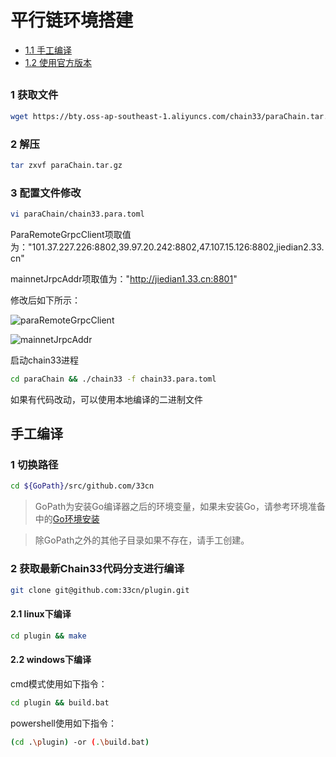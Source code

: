 # 平行链环境搭建

<!-- TOC -->

- [1.1 手工编译](#11-手工编译)
- [1.2 使用官方版本](#12-使用官方版本)

<!-- /TOC -->

## 
### 1 获取文件
```bash 
wget https://bty.oss-ap-southeast-1.aliyuncs.com/chain33/paraChain.tar.gz
```

### 2 解压
```bash
tar zxvf paraChain.tar.gz
```

### 3 配置文件修改

```bash
vi paraChain/chain33.para.toml
```

ParaRemoteGrpcClient项取值为："101.37.227.226:8802,39.97.20.242:8802,47.107.15.126:8802,jiedian2.33.cn"

mainnetJrpcAddr项取值为："http://jiedian1.33.cn:8801"


修改后如下所示：

![paraRemoteGrpcClient](https://github.com/lynAzrael/L/blob/master/share/img/paraRemoteGrpcClient.png)

![mainnetJrpcAddr](https://github.com/lynAzrael/L/blob/master/share/img/mainnetJrpcAddr.png)

启动chain33进程

```bash
cd paraChain && ./chain33 -f chain33.para.toml
```

如果有代码改动，可以使用本地编译的二进制文件

## 手工编译
### 1 切换路径

```bash
cd ${GoPath}/src/github.com/33cn
```

>GoPath为安装Go编译器之后的环境变量，如果未安装Go，请参考环境准备中的[Go环境安装](https://chain.33.cn/document/81#1.1%20Go%20%E7%8E%AF%E5%A2%83%E5%AE%89%E8%A3%85)

>除GoPath之外的其他子目录如果不存在，请手工创建。

### 2 获取最新Chain33代码分支进行编译
```bash
git clone git@github.com:33cn/plugin.git
```
#### 2.1 linux下编译
```bash
cd plugin && make
```
#### 2.2 windows下编译
cmd模式使用如下指令：

```bash
cd plugin && build.bat
```

powershell使用如下指令：

```bash
(cd .\plugin) -or (.\build.bat)
```

